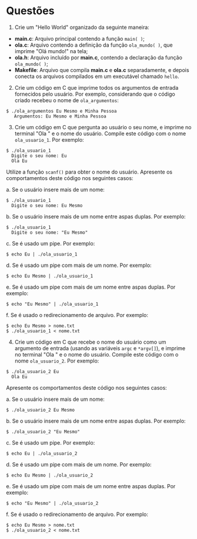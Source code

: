 # Questões

1. Crie um "Hello World" organizado da seguinte maneira:

- **main.c**: Arquivo principal contendo a função `main( )`;
- **ola.c**: Arquivo contendo a definição da função `ola_mundo( )`, que imprime "Olá mundo!" na tela;
- **ola.h**: Arquivo incluído por **main.c**, contendo a declaração da função `ola_mundo( )`;
- **Makefile**: Arquivo que compila **main.c** e **ola.c** separadamente, e depois conecta os arquivos compilados em um executável chamado `hello`.

2. Crie um código em C que imprime todos os argumentos de entrada fornecidos pelo usuário. Por exemplo, considerando que o código criado recebeu o nome de `ola_argumentos`:

```
$ ./ola_argumentos Eu Mesmo e Minha Pessoa
   Argumentos: Eu Mesmo e Minha Pessoa
```

3. Crie um código em C que pergunta ao usuário o seu nome, e imprime no terminal "Ola " e o nome do usuário. Compile este código com o nome `ola_usuario_1`. Por exemplo:

```
$ ./ola_usuario_1
  Digite o seu nome: Eu
  Ola Eu
```

Utilize a função `scanf()` para obter o nome do usuário. Apresente os comportamentos deste código nos seguintes casos:

a. Se o usuário insere mais de um nome:
```
$ ./ola_usuario_1
  Digite o seu nome: Eu Mesmo
```

b. Se o usuário insere mais de um nome entre aspas duplas. Por exemplo:
```
$ ./ola_usuario_1
  Digite o seu nome: "Eu Mesmo"
```
c.  Se é usado um pipe. Por exemplo:
```
$ echo Eu | ./ola_usuario_1
```

d. Se é usado um pipe com mais de um nome. Por exemplo:
```
$ echo Eu Mesmo | ./ola_usuario_1
```

e. Se é usado um pipe com mais de um nome entre aspas duplas. Por exemplo:
```
$ echo "Eu Mesmo" | ./ola_usuario_1
```

f. Se é usado o redirecionamento de arquivo. Por exemplo:
```
$ echo Eu Mesmo > nome.txt
$ ./ola_usuario_1 < nome.txt
```

4. Crie um código em C que recebe o nome do usuário como um argumento de entrada (usando as variáveis `argc` e `*argv[]`), e imprime no terminal "Ola " e o nome do usuário. Compile este código com o nome `ola_usuario_2`. Por exemplo:

```
$ ./ola_usuario_2 Eu
  Ola Eu
```

Apresente os comportamentos deste código nos seguintes casos:

a. Se o usuário insere mais de um nome:
```
$ ./ola_usuario_2 Eu Mesmo
```

b. Se o usuário insere mais de um nome entre aspas duplas. Por exemplo:
```
$ ./ola_usuario_2 "Eu Mesmo"
```

c. Se é usado um pipe. Por exemplo:
```
$ echo Eu | ./ola_usuario_2
```

d. Se é usado um pipe com mais de um nome. Por exemplo:
```
$ echo Eu Mesmo | ./ola_usuario_2
```

e. Se é usado um pipe com mais de um nome entre aspas duplas. Por exemplo:
```
$ echo "Eu Mesmo" | ./ola_usuario_2
```

f. Se é usado o redirecionamento de arquivo. Por exemplo:
```
$ echo Eu Mesmo > nome.txt
$ ./ola_usuario_2 < nome.txt
```
